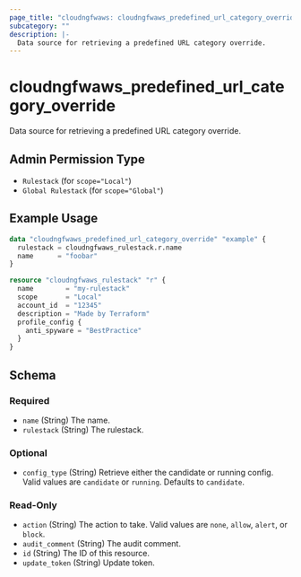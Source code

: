 ```yaml
---
page_title: "cloudngfwaws: cloudngfwaws_predefined_url_category_override Data Source"
subcategory: ""
description: |-
  Data source for retrieving a predefined URL category override.
---
```


# cloudngfwaws_predefined_url_category_override

Data source for retrieving a predefined URL category override.


## Admin Permission Type

* `Rulestack` (for `scope="Local"`)
* `Global Rulestack` (for `scope="Global"`)


## Example Usage

```terraform
data "cloudngfwaws_predefined_url_category_override" "example" {
  rulestack = cloudngfwaws_rulestack.r.name
  name      = "foobar"
}

resource "cloudngfwaws_rulestack" "r" {
  name        = "my-rulestack"
  scope       = "Local"
  account_id  = "12345"
  description = "Made by Terraform"
  profile_config {
    anti_spyware = "BestPractice"
  }
}
```


<!-- schema generated by tfplugindocs -->
## Schema

### Required

- `name` (String) The name.
- `rulestack` (String) The rulestack.

### Optional

- `config_type` (String) Retrieve either the candidate or running config. Valid values are `candidate` or `running`. Defaults to `candidate`.

### Read-Only

- `action` (String) The action to take. Valid values are `none`, `allow`, `alert`, or `block`.
- `audit_comment` (String) The audit comment.
- `id` (String) The ID of this resource.
- `update_token` (String) Update token.
